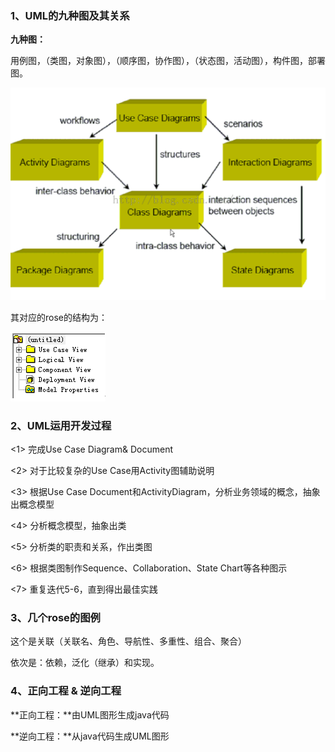 ### 1、UML的九种图及其关系

**九种图：**

用例图，（类图，对象图），（顺序图，协作图），（状态图，活动图），构件图，部署图。

![](images/20151006110253546.png)

其对应的rose的结构为：

![](images/20151006110352462.png)

### 2、UML运用开发过程
 
<1> 完成Use Case Diagram& Document
 
<2> 对于比较复杂的Use Case用Activity图辅助说明
 
<3> 根据Use Case Document和ActivityDiagram，分析业务领域的概念，抽象出概念模型
 
<4> 分析概念模型，抽象出类
 
<5> 分析类的职责和关系，作出类图
 
<6> 根据类图制作Sequence、Collaboration、State Chart等各种图示
 
<7> 重复迭代5-6，直到得出最佳实践

### 3、几个rose的图例

这个是关联（关联名、角色、导航性、多重性、组合、聚合）
 
依次是：依赖，泛化（继承）和实现。
 
### 4、正向工程 & 逆向工程
 
**正向工程：**由UML图形生成java代码
 
**逆向工程：**从java代码生成UML图形